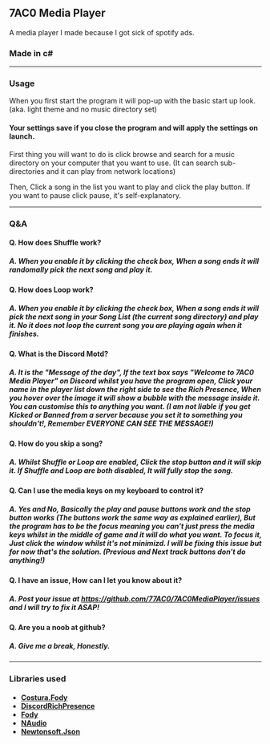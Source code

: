 ## 7AC0 Media Player
A media player I made because I got sick of spotify ads.
### Made in c#

---

### Usage
When you first start the program it will pop-up with the basic start up look. (aka. light theme and no music directory set)

#### Your settings save if you close the program and will apply the settings on launch.

First thing you will want to do is click browse and search for a music directory on your computer that you want to use. (It can search sub-directories and it can play from network locations)

Then, Click a song in the list you want to play and click the play button. If you want to pause click pause, it's self-explanatory.

---

### Q&A

#### Q. How does Shuffle work?<br>
##### A. When you enable it by clicking the check box, When a song ends it will randomally pick the next song and play it.

#### Q. How does Loop work?<br>
##### A. When you enable it by clicking the check box, When a song ends it will pick the next song in your Song List (the current song directory) and play it. No it does not loop the current song you are playing again when it finishes.

#### Q. What is the Discord Motd?<br>
##### A. It is the "Message of the day", If the text box says "Welcome to 7AC0 Media Player" on Discord whilst you have the program open, Click your name in the player list down the right side to see the Rich Presence, When you hover over the image it will show a bubble with the message inside it. You can customise this to anything you want. (I am not liable if you get Kicked or Banned from a server because you set it to something you shouldn't!, Remember EVERYONE CAN SEE THE MESSAGE!)

#### Q. How do you skip a song?<br>
##### A. Whilst Shuffle or Loop are enabled, Click the stop button and it will skip it. If Shuffle and Loop are both disabled, It will fully stop the song.

#### Q. Can I use the media keys on my keyboard to control it?<br>
##### A. Yes and No, Basically the play and pause buttons work and the stop button works (The buttons work the same way as explained earlier), But the program has to be the focus meaning you can't just press the media keys whilst in the middle of game and it will do what you want. To focus it, Just click the window whilst it's not minimizd. I will be fixing this issue but for now that's the solution. (Previous and Next track buttons don't do anything!)

#### Q. I have an issue, How can I let you know about it?<br>
##### A. Post your issue at https://github.com/77AC0/7AC0MediaPlayer/issues and I will try to fix it ASAP!

#### Q. Are you a noob at github?
##### A. Give me a break, Honestly.

---

### Libraries used
<h4>
  <ul style="list-style-type:disc;">
    <li><a href="https://github.com/Fody/Costura">Costura.Fody</a></li>
    <li><a href="https://github.com/Lachee/discord-rpc-csharp">DiscordRichPresence</a></li>
    <li><a href="https://github.com/Fody/Fody">Fody</a></li>
    <li><a href="https://github.com/naudio/NAudio">NAudio</a></li>
    <li><a href="https://www.newtonsoft.com/json">Newtonsoft.Json</a></li>
  </ul>
</h4>

